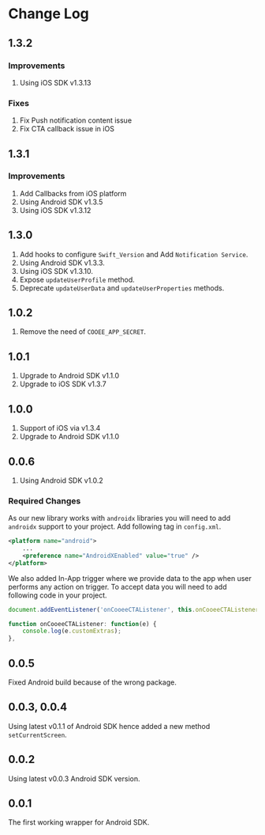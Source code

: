 # Change Log

## 1.3.2

### Improvements

1. Using iOS SDK v1.3.13

### Fixes

1. Fix Push notification content issue
2. Fix CTA callback issue in iOS

## 1.3.1

### Improvements

1. Add Callbacks from iOS platform
2. Using Android SDK v1.3.5
3. Using iOS SDK v1.3.12

## 1.3.0

1. Add hooks to configure `Swift_Version` and Add `Notification Service`.
2. Using Android SDK v1.3.3.
3. Using iOS SDK v1.3.10.
4. Expose `updateUserProfile` method.
5. Deprecate `updateUserData` and `updateUserProperties` methods.

## 1.0.2

1. Remove the need of `COOEE_APP_SECRET`.

## 1.0.1

1. Upgrade to Android SDK v1.1.0
2. Upgrade to iOS SDK v1.3.7

## 1.0.0

1. Support of iOS via v1.3.4
2. Upgrade to Android SDK v1.1.0

## 0.0.6

1. Using Android SDK v1.0.2

### Required Changes

As our new library works with `androidx` libraries you will need to add `androidx` support to your project. Add following tag in `config.xml`.

```xml
<platform name="android">
    ...
    <preference name="AndroidXEnabled" value="true" />
</platform>
```

We also added In-App trigger where we provide data to the app when user performs any action on trigger. To accept data you will need to add following code in your project.

```js
document.addEventListener('onCooeeCTAListener', this.onCooeeCTAListener, false);

function onCooeeCTAListener: function(e) {
    console.log(e.customExtras);
},

```

## 0.0.5

Fixed Android build because of the wrong package.

## 0.0.3, 0.0.4

Using latest v0.1.1 of Android SDK hence added a new method `setCurrentScreen`.

## 0.0.2

Using latest v0.0.3 Android SDK version.

## 0.0.1

The first working wrapper for Android SDK.
